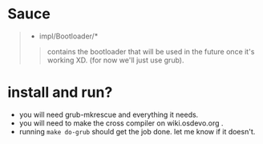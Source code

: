 # Sauce


>- impl/Bootloader/*
>>contains the bootloader that will be used in the future once it's working XD. (for now we'll just use grub).


# install and run?
- you will need grub-mkrescue and everything it needs.
- you will need to make the cross compiler on wiki.osdevo.org .
- running `make do-grub` should get the job done. let me know if it doesn't.